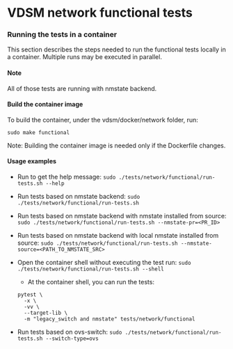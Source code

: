 <!--
SPDX-FileCopyrightText: Red Hat, Inc.
SPDX-License-Identifier: GPL-2.0-or-later
-->

# VDSM network functional tests

### Running the tests in a container

This section describes the steps needed to run the functional tests
locally in a container.
Multiple runs may be executed in parallel.

#### Note
All of those tests are running with nmstate backend.

#### Build the container image
To build the container, under the vdsm/docker/network folder, run:
```
sudo make functional
```
Note: Building the container image is needed only if the Dockerfile
changes.

#### Usage examples

- Run to get the help message:
  `sudo ./tests/network/functional/run-tests.sh --help`

- Run tests based on nmstate backend:
  `sudo ./tests/network/functional/run-tests.sh`

- Run tests based on nmstate backend with nmstate installed from source:
  `sudo ./tests/network/functional/run-tests.sh --nmstate-pr=<PR_ID>`

- Run tests based on nmstate backend with local nmstate installed from source:
  `sudo ./tests/network/functional/run-tests.sh --nmstate-source=<PATH_TO_NMSTATE_SRC>`

- Open the container shell without executing the test run:
  `sudo ./tests/network/functional/run-tests.sh --shell`
  - At the container shell, you can run the tests:
  ```
  pytest \
    -x \
    -vv \
    --target-lib \
    -m "legacy_switch and nmstate" tests/network/functional
  ```

- Run tests based on ovs-switch:
  `sudo ./tests/network/functional/run-tests.sh --switch-type=ovs`
